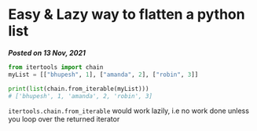 # Easy & Lazy way to flatten a python list
**_Posted on 13 Nov, 2021_**

```python
from itertools import chain
myList = [["bhupesh", 1], ["amanda", 2], ["robin", 3]]

print(list(chain.from_iterable(myList)))
# ['bhupesh', 1, 'amanda', 2, 'robin', 3]
```

`itertools.chain.from_iterable` would work lazily, i.e no work done unless you loop over the returned iterator

